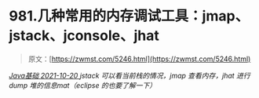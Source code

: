 <!--yml
category: 未分类
date: 0001-01-01 00:00:00
--->

# 981.几种常用的内存调试工具：jmap、jstack、jconsole、jhat

> 原文：[https://zwmst.com/5246.html](https://zwmst.com/5246.html)

   [ *Java基础* ](https://zwmst.com/java%e5%9f%ba%e7%a1%80)*[ <time datetime="2021-10-21T00:10:51+08:00"> 2021-10-20 </time> ](https://zwmst.com/5246.html)  jstack 可以看当前栈的情况，jmap 查看内存，jhat 进行 dump 堆的信息mat（eclipse 的也要了解一下）*